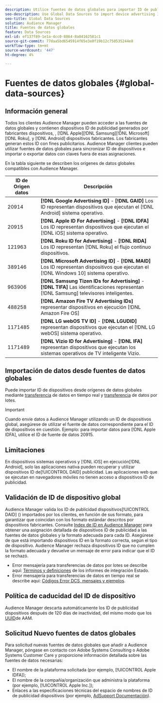 ```yaml
---
description: Utilice fuentes de datos globales para importar ID de publicidad dispositivos.
seo-description: Use Global Data Sources to import device advertising IDs.
seo-title: Global Data Sources
solution: Audience Manager
title: Fuentes de datos globales
feature: Data Sources
exl-id: ef137f89-1e1a-4cc0-8864-8a84162581c1
source-git-commit: 77daa5bd6545914f65e3e0f19b12c750535244e8
workflow-type: tm+mt
source-wordcount: '447'
ht-degree: 4%

---
```


# Fuentes de datos globales {#global-data-sources}

## Información general

Todos los clientes Audience Manager pueden acceder a las fuentes de datos globales y contienen dispositivos ID de publicidad generados por fabricantes dispositivos, , [!DNL Apple][!DNL Samsung][!DNL Microsoft][!DNL Roku], y [!DNL Android] dispositivos fabricantes. Los fabricantes generan estos ID con fines publicitarios. Audience Manager clientes pueden utilizar fuentes de datos globales para sincronizar ID de dispositivos e importar o exportar datos con claves fuera de esas asignaciones.

En la tabla siguiente se describen los orígenes de datos globales compatibles con Audience Manager.

| ID de Origen datos | Descripción |
|---|---|
| 20914 | **[!DNL Google Advertising ID]** - **[!DNL GAID]** Los ID representan dispositivos que ejecutan el [!DNL Android] sistema operativo. |
| 20915 | **[!DNL Apple ID For Advertising]** - **[!DNL IDFA]** Los ID representan dispositivos que ejecutan el [!DNL iOS] sistema operativo. |
| 121963 | **[!DNL Roku ID for Advertising]** - **[!DNL RIDA]** Los ID representan [!DNL Roku] el flujo continuo dispositivos. |
| 389146 | **[!DNL Microsoft Advertising ID]** - **[!DNL MAID]** Los ID representan dispositivos que ejecutan el [!DNL Windows 10] sistema operativo. |
| 963906 | **[!DNL Samsung Tizen IDs for Advertising]** - **[!DNL TIFA]** Las identificaciones representan [!DNL Samsung] televisores inteligentes. |
| 488258 | **[!DNL Amazon Fire TV Advertising IDs]** representar dispositivos en ejecución [!DNL Amazon Fire OS] |
| 1171485 | **[!DNL LG webOS TV ID]** - **[!DNL LGUDID]** representan dispositivos que ejecutan el [!DNL LG webOS] sistema operativo. |
| 1171489 | **[!DNL Vizio ID for Advertising]** - **[!DNL IFA]** representan dispositivos que ejecutan los sistemas operativos de TV inteligente Vizio. |

## Importación de datos desde fuentes de datos globales

Puede importar ID de dispositivos desde orígenes de datos globales mediante [transferencia](../integration/sending-audience-data/real-time-data-integration/real-time-data-transfer.md) de datos en tiempo real y [transferencia](../integration/sending-audience-data/batch-data-transfer-explained/batch-data-transfer-explained.md) de datos por lotes.

>[!IMPORTANT]
>
>Cuando envíe datos a Audience Manager utilizando un ID de dispositivos global, asegúrese de utilizar el fuente de datos correspondiente para el ID de dispositivos en cuestión. Ejemplo: para importar datos para [!DNL Apple IDFA], utilice el ID de fuente de datos 20915.

## Limitaciones

En dispositivos sistemas operativos y [!DNL iOS] en ejecución[!DNL Android], solo las aplicaciones nativa pueden recuperar y utilizar dispositivos ID de[!UICONTROL DAID] publicidad. Las aplicaciones web que se ejecutan en navegadores móviles no tienen acceso a dispositivos ID de publicidad.

## Validación de ID de dispositivo global

Audience Manager valida los ID de publicidad dispositivos[!UICONTROL DAID] () importados por los clientes, en función de sus formato, para garantizar que coincidan con los formato estándar descritos por dispositivos fabricantes. Consulte [Index de ID en Audience Manager](../reference/ids-in-aam.md) para obtener una asignación detallada de dispositivos ID de publicidad a las fuentes de datos globales y la formato adecuada para cada ID. Asegúrese de que está importando dispositivos ID en la formato correcta, según el tipo de dispositivo. Audience Manager rechaza dispositivos ID que no cumplen la formato adecuada y devuelve un mensaje de error para indicar que el ID se rechazó.

* Error mensajería para transferencias de datos por lotes se describe aquí: [Términos y definiciones](../reporting/onboarding-status-report.md#report-terms-conditions) de los informes de integración Estado.
* Error mensajería para transferencias de datos en tiempo real se describe aquí: [Códigos Error DCS, mensajes y ejemplos](../api/dcs-intro/dcs-api-reference/dcs-error-codes.md).

## Política de caducidad del ID de dispositivo

Audience Manager descarta automáticamente los ID de publicidad dispositivos después de 120 días de inactividad, del mismo modo que los [UUID](../faq/faq-privacy.md)de AAM.

## Solicitud Nuevo fuentes de datos globales

Para solicitud nuevas fuentes de datos globales que añadir a Audience Manager, póngase en contacto con Adobe Systems Consulting o Adobe Systems Customer Care y proporcione información detallada sobre las fuentes de datos necesarias:

* El nombre de la plataforma solicitada (por ejemplo, [!UICONTROL Apple IDFA]);
* El nombre de la compañía/organización que administra la plataforma (por ejemplo, [!UICONTROL Apple Inc.]);
* Enlaces a las especificaciones técnicas del espacio de nombres de ID de publicidad dispositivos (por ejemplo, [AdSupport Documentación](https://developer.apple.com/documentation/adsupport)).
